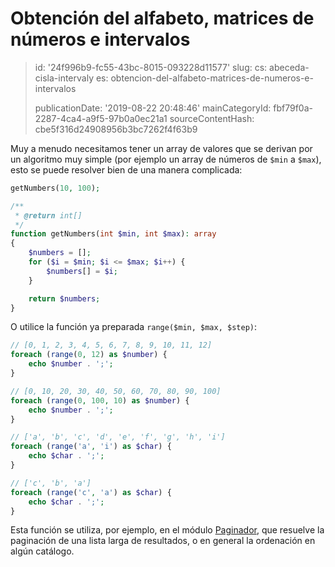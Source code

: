 Obtención del alfabeto, matrices de números e intervalos
========================================================

> id: '24f996b9-fc55-43bc-8015-093228d11577'
> slug:
> 	cs: abeceda-cisla-intervaly
> 	es: obtencion-del-alfabeto-matrices-de-numeros-e-intervalos
> 
> publicationDate: '2019-08-22 20:48:46'
> mainCategoryId: fbf79f0a-2287-4ca4-a9f5-97b0a0ec21a1
> sourceContentHash: cbe5f316d24908956b3bc7262f4f63b9

Muy a menudo necesitamos tener un array de valores que se derivan por un algoritmo muy simple (por ejemplo un array de números de `$min` a `$max`), esto se puede resolver bien de una manera complicada:

```php
getNumbers(10, 100);

/**
 * @return int[]
 */
function getNumbers(int $min, int $max): array
{
	$numbers = [];
	for ($i = $min; $i <= $max; $i++) {
		$numbers[] = $i;
	}

	return $numbers;
}
```

O utilice la función ya preparada `range($min, $max, $step)`:

```php
// [0, 1, 2, 3, 4, 5, 6, 7, 8, 9, 10, 11, 12]
foreach (range(0, 12) as $number) {
	echo $number . ';';
}

// [0, 10, 20, 30, 40, 50, 60, 70, 80, 90, 100]
foreach (range(0, 100, 10) as $number) {
	echo $number . ';';
}

// ['a', 'b', 'c', 'd', 'e', 'f', 'g', 'h', 'i']
foreach (range('a', 'i') as $char) {
	echo $char . ';';
}

// ['c', 'b', 'a']
foreach (range('c', 'a') as $char) {
	echo $char . ';';
}
```

Esta función se utiliza, por ejemplo, en el módulo <a href="/paginator">Paginador</a>, que resuelve la paginación de una lista larga de resultados, o en general la ordenación en algún catálogo.
